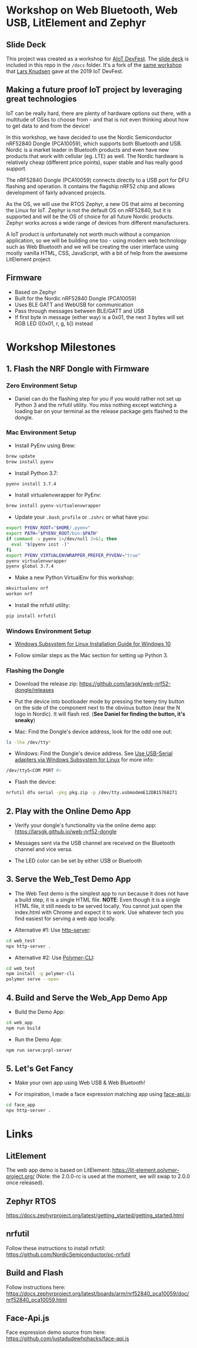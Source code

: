 # Workshop on Web Bluetooth, Web USB, LitElement and Zephyr

## Slide Deck

This project was created as a workshop for [AIoT DevFest](https://www.aiotdevfest.org/). The [slide deck](docs/webusb-webbluetooth.pdf) is included in this repo in the `/docs` folder. It's a fork of the [same workshop](https://github.com/larsgk/web-nrf52-dongle) that [Lars Knudsen](https://twitter.com/denladeside) gave at the 2019 IoT DevFest.

## Making a future proof IoT project by leveraging great technologies

IoT can be really hard, there are plenty of hardware options out there, with a multitude of OSes to choose from - and that is not even thinking about how to get data to and from the device!

In this workshop, we have decided to use the Nordic Semiconductor nRF52840 Dongle (PCA10059), which supports both Bluetooth and USB. Nordic is a market leader in Bluetooth products and even have new products that work with cellular (eg. LTE) as well. The Nordic hardware is relatively cheap (different price points), super stable and has really good support.

The nRF52840 Dongle (PCA10059) connects directly to a USB port for DFU flashing and operation. It contains the flagship nRF52 chip and allows development of fairly advanced projects.

As the OS, we will use the RTOS Zephyr, a new OS that aims at becoming the Linux for IoT. Zephyr is not the default OS on nRF52840, but it is supported and will be the OS of choice for all future Nordic products. Zephyr works across a wide range of devices from different manufacturers.

A IoT product is unfortunately not worth much without a companion application, so we will be building one too - using modern web technology such as Web Bluetooth and we will be creating the user interface using mostly vanilla HTML, CSS, JavaScript, with a bit of help from the awesome LitElement project.

## Firmware

-   Based on Zephyr
-   Built for the Nordic nRF52840 Dongle (PCA10059)
-   Uses BLE GATT and WebUSB for communication
-   Pass through messages between BLE/GATT and USB
-   If first byte in message (either way) is a 0x01, the next 3 bytes will set RGB LED ([0x01, r, g, b]) instead

# Workshop Milestones

## 1. Flash the NRF Dongle with Firmware

### Zero Environment Setup

-   Daniel can do the flashing step for you if you would rather not set up Python 3 and the nrfutil utility. You miss nothing except watching a loading bar on your terminal as the release package gets flashed to the dongle.

### Mac Environment Setup

-   Install PyEnv using Brew:

```sh
brew update
brew install pyenv
```

-   Install Python 3.7:

```sh
pyenv install 3.7.4
```

-   Install virtualenvwrapper for PyEnv:

```sh
brew install pyenv-virtualenvwrapper
```

-   Update your `.bash_profile` or `.zshrc` or what have you:

```sh
export PYENV_ROOT="$HOME/.pyenv"
export PATH="$PYENV_ROOT/bin:$PATH"
if command -v pyenv 1>/dev/null 2>&1; then
  eval "$(pyenv init -)"
fi
export PYENV_VIRTUALENVWRAPPER_PREFER_PYVENV="true"
pyenv virtualenvwrapper
pyenv global 3.7.4
```

-   Make a new Python VirtualEnv for this workshop:

```sh
mkvirtualenv nrf
workon nrf
```

-   Install the nrfutil utility:

```sh
pip install nrfutil
```

### Windows Environment Setup

-   [Windows Subsystem for Linux Installation Guide for Windows 10](https://docs.microsoft.com/en-us/windows/wsl/install-win10)

-   Follow similar steps as the Mac section for setting up Python 3.

### Flashing the Dongle

-   Download the release zip: https://github.com/larsgk/web-nrf52-dongle/releases

-   Put the device into bootloader mode by pressing the teeny tiny button on the side of the component next to the obvious button (near the N logo in Nordic). It will flash red. (**See Daniel for finding the button, it's sneaky**)

-   Mac: Find the Dongle's device address, look for the odd one out:

```sh
ls -lha /dev/tty*
```

-   Windows: Find the Dongle's device address. See [Use USB-Serial adapters via Windows Subsystem for Linux](https://www.scivision.dev/usb-tty-windows-subsystem-for-linux/) for more info:

```sh
/dev/ttyS<COM PORT #>
```

-   Flash the device:

```sh
nrfutil dfu serial -pkg pkg.zip -p /dev/tty.usbmodemE12DB15768271
```

## 2. Play with the Online Demo App

-   Verify your dongle's functionality via the online demo app: https://larsgk.github.io/web-nrf52-dongle

-   Messages sent via the USB channel are received on the Bluetooth channel and vice versa.

-   The LED color can be set by either USB or Bluetooth

## 3. Serve the Web_Test Demo App

-   The Web Test demo is the simplest app to run because it does not have a build step, it is a single HTML file. **NOTE**: Even though it is a single HTML file, it still needs to be served locally. You cannot just open the index.html with Chrome and expect it to work. Use whatever tech you find easiest for serving a web app locally.

-   Alternative #1: Use [http-server](https://www.npmjs.com/package/http-server):

```sh
cd web_test
npx http-server .
```

-   Alternative #2: Use [Polymer-CLI](https://polymer-library.polymer-project.org/3.0/docs/tools/polymer-cli):

```sh
cd web_test
npm install -g polymer-cli
polymer serve --open
```

## 4. Build and Serve the Web_App Demo App

-   Build the Demo App:

```sh
cd web_app
npm run build
```

-   Run the Demo App:

```sh
npm run serve:prpl-server
```

## 5. Let's Get Fancy

-   Make your own app using Web USB & Web Bluetooth!

-   For inspiration, I made a face expression matching app using [face-api.js](https://github.com/justadudewhohacks/face-api.js):

```sh
cd face_app
npx http-server .
```

# Links

## LitElement

The web app demo is based on LitElement: https://lit-element.polymer-project.org/ (Note: the 2.0.0-rc is used at the moment, we will swap to 2.0.0 once released).

## Zephyr RTOS

https://docs.zephyrproject.org/latest/getting_started/getting_started.html

## nrfutil

Follow these instructions to install nrfutil: https://github.com/NordicSemiconductor/pc-nrfutil

## Build and Flash

Follow instructions here: https://docs.zephyrproject.org/latest/boards/arm/nrf52840_pca10059/doc/nrf52840_pca10059.html

## Face-Api.js

Face expression demo source from here: https://github.com/justadudewhohacks/face-api.js
